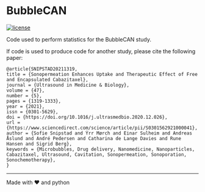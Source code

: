 # BubbleCAN
[![license](https://img.shields.io/github/license/DAVFoundation/captain-n3m0.svg?style=flat-square)](https://github.com/DAVFoundation/captain-n3m0/blob/master/LICENSE)

Code used to perform statistics for the BubbleCAN study.

If code is used to produce code for another study, please cite the following paper:

```
@article{SNIPSTAD20211319,
title = {Sonopermeation Enhances Uptake and Therapeutic Effect of Free and Encapsulated Cabazitaxel},
journal = {Ultrasound in Medicine & Biology},
volume = {47},
number = {5},
pages = {1319-1333},
year = {2021},
issn = {0301-5629},
doi = {https://doi.org/10.1016/j.ultrasmedbio.2020.12.026},
url = {https://www.sciencedirect.com/science/article/pii/S0301562921000041},
author = {Sofie Snipstad and Ýrr Mørch and Einar Sulheim and Andreas Åslund and André Pedersen and Catharina de Lange Davies and Rune Hansen and Sigrid Berg},
keywords = {Microbubbles, Drug delivery, Nanomedicine, Nanoparticles, Cabazitaxel, Ultrasound, Cavitation, Sonopermeation, Sonoporation, Sonochemotherapy},
}
```

------

Made with :heart: and python
